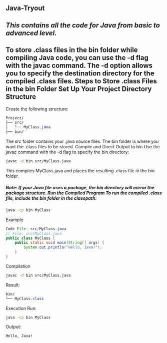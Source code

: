 ## Java-Tryout

***This contains all the code for Java from basic to advanced level.***
---
To store .class files in the bin folder while compiling Java code, you can use the -d flag with the javac command. The -d option allows you to specify the destination directory for the compiled .class files.
Steps to Store .class Files in the bin Folder Set Up Your Project Directory Structure
---
Create the following structure:

```CSS
Project/
├── src/
│   └── MyClass.java
├── bin/
```

The src folder contains your .java source files. The bin folder is where you want the .class files to be stored.
Compile and Direct Output to bin Use the javac command with the -d flag to specify the bin directory:

```bash
javac -d bin src/MyClass.java
```

This compiles MyClass.java and places the resulting .class file in the bin folder.

##### Note: If your Java file uses a package, the bin directory will mirror the package structure. Run the Compiled Program To run the compiled .class file, include the bin folder in the classpath:
```bash
java -cp bin MyClass
```
Example
```java
Code File: src/MyClass.java
// File: src/MyClass.java
public class MyClass {
    public static void main(String[] args) {
        System.out.println("Hello, Java!");
    }
}
```
Compilation
```bash
javac -d bin src/MyClass.java
```
Result:
```CSS
bin/
└── MyClass.class
```
Execution Run:
```bash
java -cp bin MyClass
```

Output:
```Bash
Hello, Java!
```
